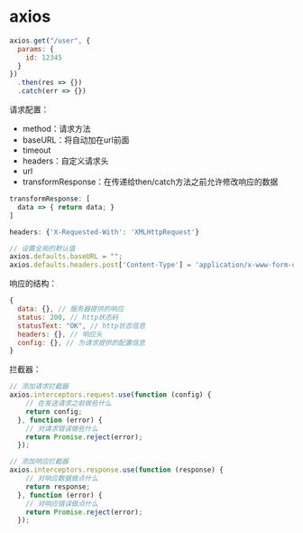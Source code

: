 # axios
```js
axios.get("/user", {
  params: {
    id: 12345
  }
})
  .then(res => {})
  .catch(err => {})
```

请求配置：
- method：请求方法
- baseURL：将自动加在url前面
- timeout
- headers：自定义请求头
- url
- transformResponse：在传递给then/catch方法之前允许修改响应的数据
```js
transformResponse: [
  data => { return data; }
]

headers: {'X-Requested-With': 'XMLHttpRequest'}

// 设置全局的默认值
axios.defaults.baseURL = "";
axios.defaults.headers.post['Content-Type'] = 'application/x-www-form-urlencoded;charset=UTF-8';
```

响应的结构：
```js
{
  data: {}, // 服务器提供的响应
  status: 200, // http状态码
  statusText: "OK", // http状态信息
  headers: {}, // 响应头
  config: {}, // 为请求提供的配置信息
}
```

拦截器：
```js
// 添加请求拦截器
axios.interceptors.request.use(function (config) {
    // 在发送请求之前做些什么
    return config;
  }, function (error) {
    // 对请求错误做些什么
    return Promise.reject(error);
  });

// 添加响应拦截器
axios.interceptors.response.use(function (response) {
    // 对响应数据做点什么
    return response;
  }, function (error) {
    // 对响应错误做点什么
    return Promise.reject(error);
  });

```